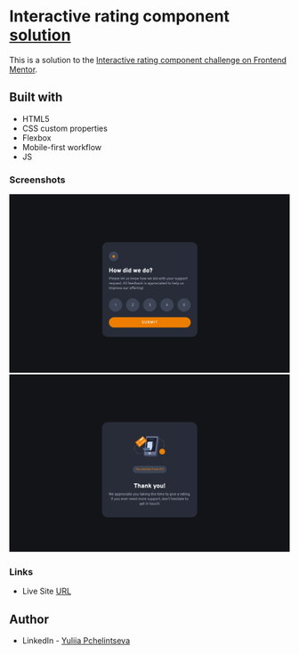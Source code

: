 # Interactive rating component [solution](https://yuliia-p.github.io/interactive-rating-component/)

This is a solution to the [Interactive rating component challenge on Frontend Mentor](https://www.frontendmentor.io/challenges/interactive-rating-component-koxpeBUmI).

## Built with

- HTML5
- CSS custom properties
- Flexbox
- Mobile-first workflow
- JS

### Screenshots

![](images/rating-component-desktop.png)
![](images/rating-component-desktop-1.png)

### Links
- Live Site [URL](https://yuliia-p.github.io/interactive-rating-component/)

## Author

- LinkedIn - [Yuliia Pchelintseva](https://https://www.linkedin.com/in/yuliia-pch/)

